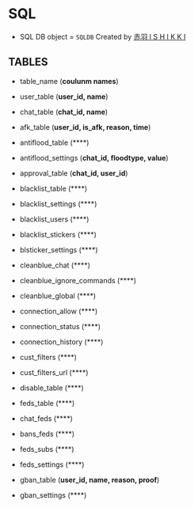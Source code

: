 # SQL
- SQL DB object = ```SQLDB```
Created by [赤羽 I S H I K K I](https://github.com/ishikki-akabane)

## TABLES
- table_name (**coulunm names**)
- user_table (**user_id, name**)
- chat_table (**chat_id, name**)

- afk_table (**user_id, is_afk, reason, time**)
- antiflood_table (****)
- antiflood_settings (**chat_id, floodtype, value**)
- approval_table (**chat_id, user_id**)
- blacklist_table (****)
- blacklist_settings (****)
- blacklist_users (****)
- blacklist_stickers (****)
- blsticker_settings (****)
- cleanblue_chat (****)
- cleanblue_ignore_commands (****)
- cleanblue_global (****)
- connection_allow (****)
- connection_status (****)
- connection_history (****)
- cust_filters (****)
- cust_filters_url (****)
- disable_table (****)
- feds_table (****)
- chat_feds (****)
- bans_feds (****)
- feds_subs (****)
- feds_settings (****)
- gban_table (**user_id, name, reason, proof**)
- gban_settings (****)